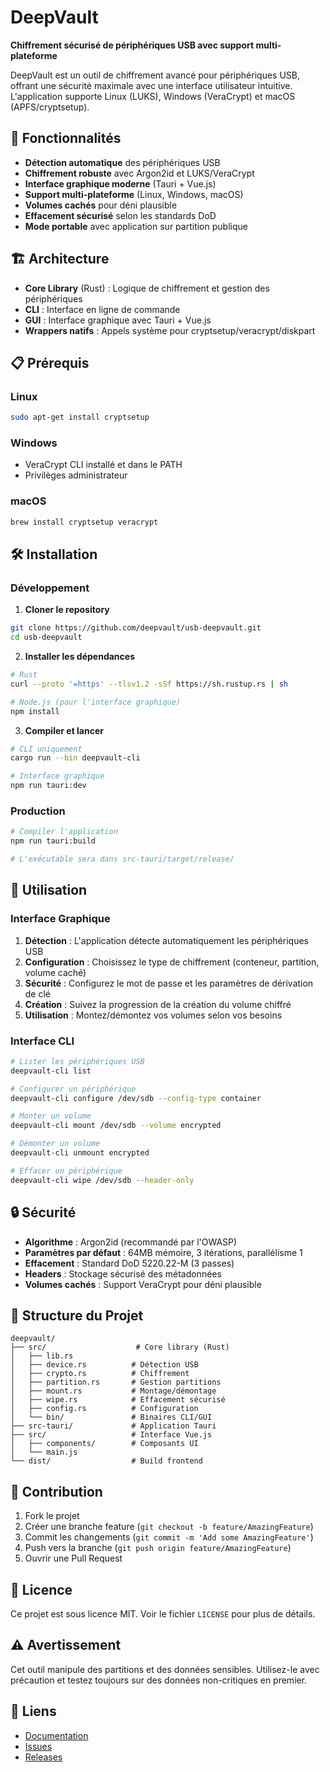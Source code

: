 # DeepVault

**Chiffrement sécurisé de périphériques USB avec support multi-plateforme**

DeepVault est un outil de chiffrement avancé pour périphériques USB, offrant une sécurité maximale avec une interface utilisateur intuitive. L'application supporte Linux (LUKS), Windows (VeraCrypt) et macOS (APFS/cryptsetup).

## 🚀 Fonctionnalités

- **Détection automatique** des périphériques USB
- **Chiffrement robuste** avec Argon2id et LUKS/VeraCrypt
- **Interface graphique moderne** (Tauri + Vue.js)
- **Support multi-plateforme** (Linux, Windows, macOS)
- **Volumes cachés** pour déni plausible
- **Effacement sécurisé** selon les standards DoD
- **Mode portable** avec application sur partition publique

## 🏗️ Architecture

- **Core Library** (Rust) : Logique de chiffrement et gestion des périphériques
- **CLI** : Interface en ligne de commande
- **GUI** : Interface graphique avec Tauri + Vue.js
- **Wrappers natifs** : Appels système pour cryptsetup/veracrypt/diskpart

## 📋 Prérequis

### Linux
```bash
sudo apt-get install cryptsetup
```

### Windows
- VeraCrypt CLI installé et dans le PATH
- Privilèges administrateur

### macOS
```bash
brew install cryptsetup veracrypt
```

## 🛠️ Installation

### Développement

1. **Cloner le repository**
```bash
git clone https://github.com/deepvault/usb-deepvault.git
cd usb-deepvault
```

2. **Installer les dépendances**
```bash
# Rust
curl --proto '=https' --tlsv1.2 -sSf https://sh.rustup.rs | sh

# Node.js (pour l'interface graphique)
npm install
```

3. **Compiler et lancer**
```bash
# CLI uniquement
cargo run --bin deepvault-cli

# Interface graphique
npm run tauri:dev
```

### Production

```bash
# Compiler l'application
npm run tauri:build

# L'exécutable sera dans src-tauri/target/release/
```

## 🎯 Utilisation

### Interface Graphique

1. **Détection** : L'application détecte automatiquement les périphériques USB
2. **Configuration** : Choisissez le type de chiffrement (conteneur, partition, volume caché)
3. **Sécurité** : Configurez le mot de passe et les paramètres de dérivation de clé
4. **Création** : Suivez la progression de la création du volume chiffré
5. **Utilisation** : Montez/démontez vos volumes selon vos besoins

### Interface CLI

```bash
# Lister les périphériques USB
deepvault-cli list

# Configurer un périphérique
deepvault-cli configure /dev/sdb --config-type container

# Monter un volume
deepvault-cli mount /dev/sdb --volume encrypted

# Démonter un volume
deepvault-cli unmount encrypted

# Effacer un périphérique
deepvault-cli wipe /dev/sdb --header-only
```

## 🔒 Sécurité

- **Algorithme** : Argon2id (recommandé par l'OWASP)
- **Paramètres par défaut** : 64MB mémoire, 3 itérations, parallélisme 1
- **Effacement** : Standard DoD 5220.22-M (3 passes)
- **Headers** : Stockage sécurisé des métadonnées
- **Volumes cachés** : Support VeraCrypt pour déni plausible

## 📁 Structure du Projet

```
deepvault/
├── src/                    # Core library (Rust)
│   ├── lib.rs
│   ├── device.rs          # Détection USB
│   ├── crypto.rs          # Chiffrement
│   ├── partition.rs       # Gestion partitions
│   ├── mount.rs           # Montage/démontage
│   ├── wipe.rs            # Effacement sécurisé
│   ├── config.rs          # Configuration
│   └── bin/               # Binaires CLI/GUI
├── src-tauri/             # Application Tauri
├── src/                   # Interface Vue.js
│   ├── components/        # Composants UI
│   └── main.js
└── dist/                  # Build frontend
```

## 🤝 Contribution

1. Fork le projet
2. Créer une branche feature (`git checkout -b feature/AmazingFeature`)
3. Commit les changements (`git commit -m 'Add some AmazingFeature'`)
4. Push vers la branche (`git push origin feature/AmazingFeature`)
5. Ouvrir une Pull Request

## 📄 Licence

Ce projet est sous licence MIT. Voir le fichier `LICENSE` pour plus de détails.

## ⚠️ Avertissement

Cet outil manipule des partitions et des données sensibles. Utilisez-le avec précaution et testez toujours sur des données non-critiques en premier.

## 🔗 Liens

- [Documentation](https://github.com/deepvault/usb-deepvault/wiki)
- [Issues](https://github.com/deepvault/usb-deepvault/issues)
- [Releases](https://github.com/deepvault/usb-deepvault/releases)